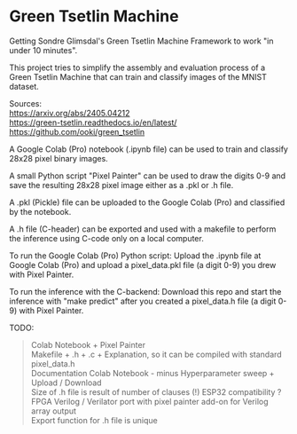 # Green Tsetlin Machine
Getting Sondre Glimsdal's Green Tsetlin Machine Framework to work "in under 10 minutes".

This project tries to simplify the assembly and evaluation process of a Green Tsetlin Machine that can train and classify images of the MNIST dataset. 

Sources:  
https://arxiv.org/abs/2405.04212  
https://green-tsetlin.readthedocs.io/en/latest/  
https://github.com/ooki/green_tsetlin

A Google Colab (Pro) notebook (.ipynb file) can be used to train and classify 28x28 pixel binary images.

A small Python script "Pixel Painter" can be used to draw the digits 0-9 and save the resulting 28x28 pixel image either as a .pkl or .h file.

A .pkl (Pickle) file can be uploaded to the Google Colab (Pro) and classified by the notebook.

A .h file (C-header) can be exported and used with a makefile to perform the inference using C-code only on a local computer.

To run the Google Colab (Pro) Python script: Upload the .ipynb file at Google Colab (Pro) and upload a pixel_data.pkl file (a digit 0-9) you drew with Pixel Painter.

To run the inference with the C-backend: Download this repo and start the inference with "make predict" after you created a pixel_data.h file (a digit 0-9) with Pixel Painter.

TODO:  
> Colab Notebook + Pixel Painter  
    Makefile + .h + .c + Explanation, so it can be compiled with standard pixel_data.h  
    Documentation Colab Notebook - minus Hyperparameter sweep + Upload / Download  
    Size of .h file is result of number of clauses (!)
    ESP32 compatibility ?  
    FPGA Verilog / Verilator port with pixel painter add-on for Verilog array output  
    Export function for .h file is unique
